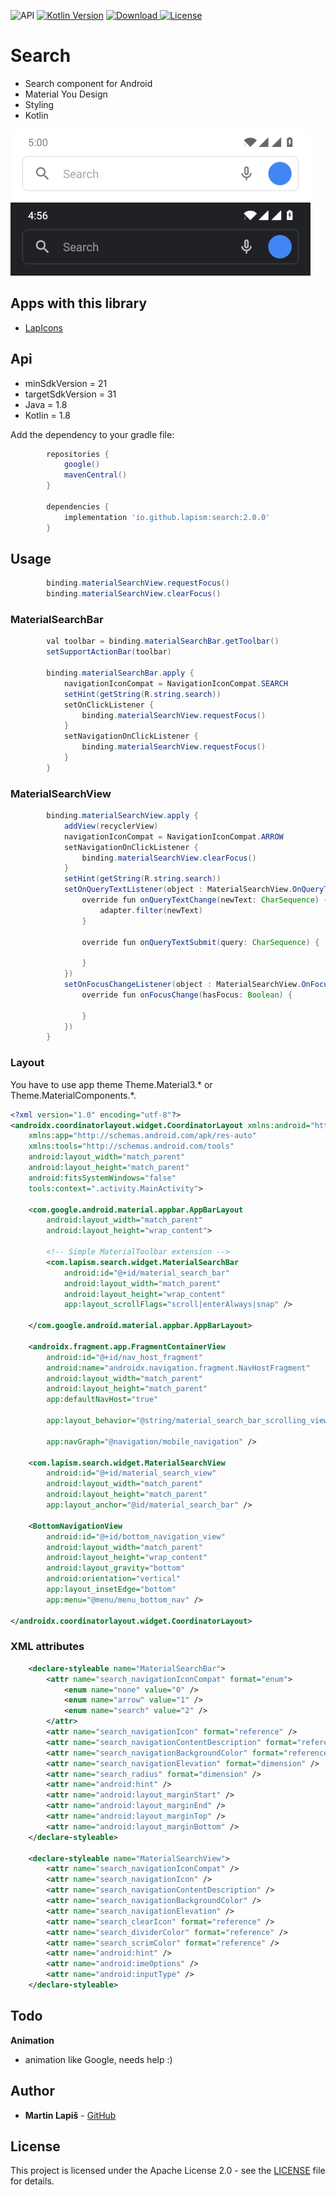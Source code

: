 ![API](https://img.shields.io/badge/API-26%2B-brightgreen.svg?style=flat)
[![Kotlin Version](https://img.shields.io/badge/Kotlin-blue.svg)](https://kotlinlang.org)
[![Download](https://img.shields.io/maven-metadata/v?metadataUrl=https%3A%2F%2Frepo1.maven.org%2Fmaven2%2Fio%2Fgithub%2Flapism%2Fsearch%2Fmaven-metadata.xml) ](https://repo1.maven.org/maven2/io/github/lapism/search/)
[![License](https://img.shields.io/badge/License-Apache%202.0-blue.svg)](https://opensource.org/licenses/Apache-2.0)

# Search
 - Search component for Android
 - Material You Design
 - Styling
 - Kotlin

![Search](https://github.com/lapism/Search/blob/master/images/search.png)

## Apps with this library

* [LapIcons](https://play.google.com/store/apps/details?id=com.lapism.lapicons)

## Api
 - minSdkVersion = 21
 - targetSdkVersion = 31
 - Java = 1.8
 - Kotlin = 1.8

Add the dependency to your gradle file:
```groovy
        repositories {
            google()
            mavenCentral()
        }

        dependencies {
            implementation 'io.github.lapism:search:2.0.0'
        }
```

## Usage
```java
        binding.materialSearchView.requestFocus()
        binding.materialSearchView.clearFocus()
```

### MaterialSearchBar
```java
        val toolbar = binding.materialSearchBar.getToolbar()
        setSupportActionBar(toolbar)

        binding.materialSearchBar.apply {
            navigationIconCompat = NavigationIconCompat.SEARCH
            setHint(getString(R.string.search))
            setOnClickListener {
                binding.materialSearchView.requestFocus()
            }
            setNavigationOnClickListener {
                binding.materialSearchView.requestFocus()
            }
        }
```

### MaterialSearchView
```java
        binding.materialSearchView.apply {
            addView(recyclerView)
            navigationIconCompat = NavigationIconCompat.ARROW
            setNavigationOnClickListener {
                binding.materialSearchView.clearFocus()
            }
            setHint(getString(R.string.search))
            setOnQueryTextListener(object : MaterialSearchView.OnQueryTextListener {
                override fun onQueryTextChange(newText: CharSequence) {
                    adapter.filter(newText)
                }

                override fun onQueryTextSubmit(query: CharSequence) {

                }
            })
            setOnFocusChangeListener(object : MaterialSearchView.OnFocusChangeListener {
                override fun onFocusChange(hasFocus: Boolean) {

                }
            })
        }
```

### Layout
You have to use app theme Theme.Material3.* or Theme.MaterialComponents.*.

```xml
<?xml version="1.0" encoding="utf-8"?>
<androidx.coordinatorlayout.widget.CoordinatorLayout xmlns:android="http://schemas.android.com/apk/res/android"
    xmlns:app="http://schemas.android.com/apk/res-auto"
    xmlns:tools="http://schemas.android.com/tools"
    android:layout_width="match_parent"
    android:layout_height="match_parent"
    android:fitsSystemWindows="false"
    tools:context=".activity.MainActivity">

    <com.google.android.material.appbar.AppBarLayout
        android:layout_width="match_parent"
        android:layout_height="wrap_content">

        <!-- Simple MaterialToolbar extension -->
        <com.lapism.search.widget.MaterialSearchBar
            android:id="@+id/material_search_bar"
            android:layout_width="match_parent"
            android:layout_height="wrap_content"
            app:layout_scrollFlags="scroll|enterAlways|snap" />

    </com.google.android.material.appbar.AppBarLayout>

    <androidx.fragment.app.FragmentContainerView
        android:id="@+id/nav_host_fragment"
        android:name="androidx.navigation.fragment.NavHostFragment"
        android:layout_width="match_parent"
        android:layout_height="match_parent"
        app:defaultNavHost="true"

        app:layout_behavior="@string/material_search_bar_scrolling_view_behavior"

        app:navGraph="@navigation/mobile_navigation" />

    <com.lapism.search.widget.MaterialSearchView
        android:id="@+id/material_search_view"
        android:layout_width="match_parent"
        android:layout_height="match_parent"
        app:layout_anchor="@id/material_search_bar" />

    <BottomNavigationView
        android:id="@+id/bottom_navigation_view"
        android:layout_width="match_parent"
        android:layout_height="wrap_content"
        android:layout_gravity="bottom"
        android:orientation="vertical"
        app:layout_insetEdge="bottom"
        app:menu="@menu/menu_bottom_nav" />

</androidx.coordinatorlayout.widget.CoordinatorLayout>
```

### XML attributes
```xml
    <declare-styleable name="MaterialSearchBar">
        <attr name="search_navigationIconCompat" format="enum">
            <enum name="none" value="0" />
            <enum name="arrow" value="1" />
            <enum name="search" value="2" />
        </attr>
        <attr name="search_navigationIcon" format="reference" />
        <attr name="search_navigationContentDescription" format="reference" />
        <attr name="search_navigationBackgroundColor" format="reference" />
        <attr name="search_navigationElevation" format="dimension" />
        <attr name="search_radius" format="dimension" />
        <attr name="android:hint" />
        <attr name="android:layout_marginStart" />
        <attr name="android:layout_marginEnd" />
        <attr name="android:layout_marginTop" />
        <attr name="android:layout_marginBottom" />
    </declare-styleable>

    <declare-styleable name="MaterialSearchView">
        <attr name="search_navigationIconCompat" />
        <attr name="search_navigationIcon" />
        <attr name="search_navigationContentDescription" />
        <attr name="search_navigationBackgroundColor" />
        <attr name="search_navigationElevation" />
        <attr name="search_clearIcon" format="reference" />
        <attr name="search_dividerColor" format="reference" />
        <attr name="search_scrimColor" format="reference" />
        <attr name="android:hint" />
        <attr name="android:imeOptions" />
        <attr name="android:inputType" />
    </declare-styleable>
```

## Todo
**Animation**
- animation like Google, needs help :)

## Author

* **Martin Lapiš** - [GitHub](https://github.com/lapism)

## License

This project is licensed under the Apache License 2.0 - see the [LICENSE](https://github.com/lapism/Search/blob/searchview/LICENSE) file for details.
